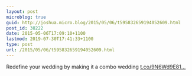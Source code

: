 ```yaml
---
layout: post
microblog: true
guid: http://joshua.micro.blog/2015/05/06/t595832659194052609.html
post_id: 38222
date: 2015-05-06T17:09:10+1100
lastmod: 2019-07-30T17:41:33+1100
type: post
url: /2015/05/06/t595832659194052609.html
---
```

Redefine your wedding by making it a combo wedding [t.co/9N6Wd9E81...](http://t.co/9N6Wd9E81T)
